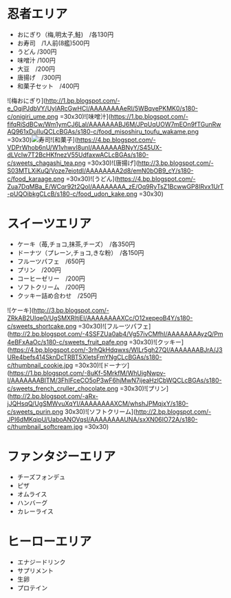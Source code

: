 # 忍者エリア
* おにぎり（梅,明太子,鮭)　/各130円
* お寿司　/1人前(8艦)500円
* うどん /300円
* 味噌汁 /100円
* 大豆　/200円
* 唐揚げ　/300円
* 和菓子セット　/400円

![梅おにぎり](http://1.bp.blogspot.com/-e_OqiPJdbVY/UylARcGwHCI/AAAAAAAAeRI/5WBqvePKMK0/s180-c/onigiri_ume.png =30x30)![味噌汁](https://1.bp.blogspot.com/-fifqRiSdBCw/Wm1ymCJ6LaI/AAAAAAABJ6M/JPpUqUOW7mEOn9fTGunRwAQ961xDuIIuQCLcBGAs/s180-c/food_misoshiru_toufu_wakame.png =30x30)![寿司](http://2.bp.blogspot.com/-RB1mDuQvGkI/USyJ0W9QfKI/AAAAAAAAObc/Idip0N8CFUw/s180-c/nigirizushi_moriawase.png　=30x30)![和菓子](https://4.bp.blogspot.com/-VDPrWhob6nU/W1vhwvI8unI/AAAAAAABNyY/S45UX-dLVcIw7T2BcHKfnezV55UdfaxwACLcBGAs/s180-c/sweets_chagashi_tea.png =30x30)![唐揚げ](http://3.bp.blogspot.com/-S03MTLXiKuQ/Voze7eiotdI/AAAAAAAA2d8/emN0bOB9_cY/s180-c/food_karaage.png =30x30)![うどん](https://4.bp.blogspot.com/-Zua7DqMBa_E/WCqr92t2QoI/AAAAAAAA_zE/Oq9RyTsZ1BcwwGP8IRvx1UrT-pUQOibkgCLcB/s180-c/food_udon_kake.png =30x30)

# スイーツエリア
* ケーキ（苺,チョコ,抹茶,チーズ）　/各350円
* ドーナツ（プレーン,チョコ,きな粉）　/各150円
* フルーツパフェ　/650円
* プリン　/200円
* コーヒーゼリー　/200円
* ソフトクリーム　/200円
* クッキー詰め合わせ　/250円

![ケーキ](http://3.bp.blogspot.com/-ZRkAB2UIqe0/UgSMXRltjEI/AAAAAAAAXCc/O12xepeoB4Y/s180-c/sweets_shortcake.png =30x30)![フルーツパフェ](http://2.bp.blogspot.com/-4SSFZUa0ab4/Vg57ivCMfhI/AAAAAAAAyzQ/Pm4eBFxAaOc/s180-c/sweets_fruit_pafe.png =30x30)![クッキー](https://4.bp.blogspot.com/-3rhQkHdqwxs/WlLr5gh27QI/AAAAAAABJrA/J3URe4befs414SknDcTRBT5XletsFmYNgCLcBGAs/s180-c/thumbnail_cookie.jpg =30x30)![ドーナツ](https://1.bp.blogspot.com/-8uKf-5MrkfM/WhUigNwpv-I/AAAAAAABITM/3FhIFceCO5oP3wF6hjMwN7ijeaHzlCbWQCLcBGAs/s180-c/sweets_french_cruller_chocolate.png =30x30)![プリン](http://2.bp.blogspot.com/-aRx-jJQHsqQ/UgSMWvuXqYI/AAAAAAAAXCM/whshJPMqjxY/s180-c/sweets_purin.png 30x30)![ソフトクリーム](http://2.bp.blogspot.com/-JPI6dMKqipU/UaboANOVqsI/AAAAAAAAUNA/sxXN06IO72A/s180-c/thumbnail_softcream.jpg =30x30)

# ファンタジーエリア
* チーズフォンデュ　
* ピザ　
* オムライス　
* ハンバーグ　
* カレーライス　

# ヒーローエリア
* エナジードリンク　
* サプリメント　
* 生卵　
* プロテイン　

